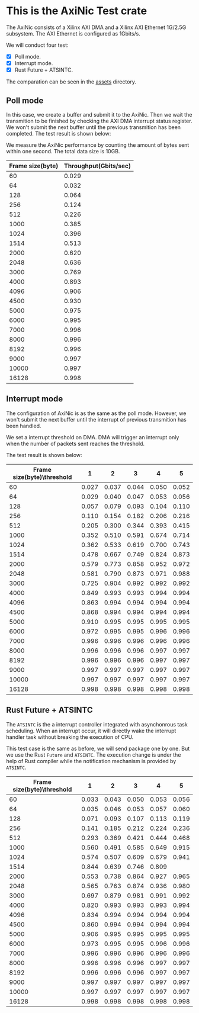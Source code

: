 
# This is the AxiNic Test crate

The AxiNic consists of a Xilinx AXI DMA and a Xilinx AXI Ethernet 1G/2.5G subsystem. The AXI Ethernet is configured as 1Gbits/s.

We will conduct four test: 

- [x] Poll mode.
- [x] Interrupt mode.
- [x] Rust Future + ATSINTC.

The comparation can be seen in the [assets](./assets/) directory.

## Poll mode

In this case, we create a buffer and submit it to the AxiNic. Then we wait the transmition to be finished by checking the AXI DMA interrupt status register. We won't submit the next buffer until the previous transmition has been completed. The test result is shown below:

We measure the AxiNic performance by counting the amount of bytes sent within one second. The total data size is 10GB.

| Frame size(byte) | Throughput(Gbits/sec) |
| ---------------- | --------------------- |
| 60               | 0.029                 |
| 64               | 0.032                 |
| 128              | 0.064                 |
| 256              | 0.124                 |
| 512              | 0.226                 |
| 1000             | 0.385                 |
| 1024             | 0.396                 |
| 1514             | 0.513                 |
| 2000             | 0.620                 |
| 2048             | 0.636                 |
| 3000             | 0.769                 |
| 4000             | 0.893                 |
| 4096             | 0.906                 |
| 4500             | 0.930                 |
| 5000             | 0.975                 |
| 6000             | 0.995                 |
| 7000             | 0.996                 |
| 8000             | 0.996                 |
| 8192             | 0.996                 |
| 9000             | 0.997                 |
| 10000            | 0.997                 |
| 16128            | 0.998                 |

## Interrupt mode

The configuration of AxiNic is as the same as the poll mode. However, we won't submit the next buffer until the interrupt of previous transmition has been handled.

We set a interrupt threshold on DMA. DMA will trigger an interrupt only when the number of packets sent reaches the threshold. 

The test result is shown below:

| Frame size(byte)\threshold | 1      | 2      | 3      | 4      | 5      |
| -------------------------- | ------ | ------ | ------ | ------ | ------ |
| 60                         | 0.027  | 0.037  | 0.044  | 0.050  | 0.052  |
| 64                         | 0.029  | 0.040  | 0.047  | 0.053  | 0.056  |
| 128                        | 0.057  | 0.079  | 0.093  | 0.104  | 0.110  |
| 256                        | 0.110  | 0.154  | 0.182  | 0.206  | 0.216  |
| 512                        | 0.205  | 0.300  | 0.344  | 0.393  | 0.415  |
| 1000                       | 0.352  | 0.510  | 0.591  | 0.674  | 0.714  |
| 1024                       | 0.362  | 0.533  | 0.619  | 0.700  | 0.743  |
| 1514                       | 0.478  | 0.667  | 0.749  | 0.824  | 0.873  |
| 2000                       | 0.579  | 0.773  | 0.858  | 0.952  | 0.972  |
| 2048                       | 0.581  | 0.790  | 0.873  | 0.971  | 0.988  |
| 3000                       | 0.725  | 0.904  | 0.992  | 0.992  | 0.992  |
| 4000                       | 0.849  | 0.993  | 0.993  | 0.994  | 0.994  |
| 4096                       | 0.863  | 0.994  | 0.994  | 0.994  | 0.994  |
| 4500                       | 0.868  | 0.994  | 0.994  | 0.994  | 0.994  |
| 5000                       | 0.910  | 0.995  | 0.995  | 0.995  | 0.995  |
| 6000                       | 0.972  | 0.995  | 0.995  | 0.996  | 0.996  |
| 7000                       | 0.996  | 0.996  | 0.996  | 0.996  | 0.996  |
| 8000                       | 0.996  | 0.996  | 0.996  | 0.997  | 0.997  |
| 8192                       | 0.996  | 0.996  | 0.996  | 0.997  | 0.997  |
| 9000                       | 0.997  | 0.997  | 0.997  | 0.997  | 0.997  |
| 10000                      | 0.997  | 0.997  | 0.997  | 0.997  | 0.997  |
| 16128                      | 0.998  | 0.998  | 0.998  | 0.998  | 0.998  |

## Rust Future + ATSINTC

The `ATSINTC` is the a interrupt controller integrated with asynchonrous task scheduling. When an interrupt occur, it will directly wake the interrupt handler task without breaking the execution of CPU.

This test case is the same as before, we will send package one by one. But we use the Rust `Future` and `ATSINTC`. The execution change is under the help of Rust compiler while the notification mechanism is provided by `ATSINTC`.

| Frame size(byte)\threshold | 1      | 2      | 3      | 4      | 5      |
| -------------------------- | ------ | ------ | ------ | ------ | ------ |
| 60                         | 0.033  | 0.043  | 0.050  | 0.053  | 0.056  |
| 64                         | 0.035  | 0.046  | 0.053  | 0.057  | 0.060  |
| 128                        | 0.071  | 0.093  | 0.107  | 0.113  | 0.119  |
| 256                        | 0.141  | 0.185  | 0.212  | 0.224  | 0.236  |
| 512                        | 0.293  | 0.369  | 0.421  | 0.444  | 0.468  |
| 1000                       | 0.560  | 0.491  | 0.585  | 0.649  | 0.915  |
| 1024                       | 0.574  | 0.507  | 0.609  | 0.679  | 0.941  |
| 1514                       | 0.844  | 0.639  | 0.746  | 0.809  |        |
| 2000                       | 0.553  | 0.738  | 0.864  | 0.927  | 0.965  |
| 2048                       | 0.565  | 0.763  | 0.874  | 0.936  | 0.980  |
| 3000                       | 0.697  | 0.879  | 0.981  | 0.991  | 0.992  |
| 4000                       | 0.820  | 0.993  | 0.993  | 0.993  | 0.994  |
| 4096                       | 0.834  | 0.994  | 0.994  | 0.994  | 0.994  |
| 4500                       | 0.860  | 0.994  | 0.994  | 0.994  | 0.994  |
| 5000                       | 0.906  | 0.995  | 0.995  | 0.995  | 0.995  |
| 6000                       | 0.973  | 0.995  | 0.995  | 0.996  | 0.996  |
| 7000                       | 0.996  | 0.996  | 0.996  | 0.996  | 0.996  |
| 8000                       | 0.996  | 0.996  | 0.996  | 0.997  | 0.997  |
| 8192                       | 0.996  | 0.996  | 0.996  | 0.997  | 0.997  |
| 9000                       | 0.997  | 0.997  | 0.997  | 0.997  | 0.997  |
| 10000                      | 0.997  | 0.997  | 0.997  | 0.997  | 0.997  |
| 16128                      | 0.998  | 0.998  | 0.998  | 0.998  | 0.998  |

